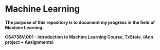 <h1> Machine Learning </h1>
<p><b> The purpose of this repository is to document my progress in the field of Machine Learning. </b></p>
<p><b> CS4738V.001 - Introduction to Machine Learning Course, TxState. (Ann project + Assignments) </b></p>

